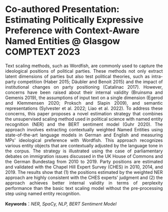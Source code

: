# Co-authored Presentation: Estimating Politically Expressive Preference with Context-Aware Named Entities @ Glasgow COMPTEXT 2023


<div style="text-align: justify">
Text scaling methods, such as Wordfish, are commonly used to capture the ideological positions of political parties. These methods not only extract latent dimensions of parties but also test political theories, such as intra-party competition (Haber 2015; Däubler and Benoit 2015) and the impact of institutional changes on party positioning (Catalinac 2017). However, concerns have been raised about their internal validity (Bruinsma and Gemenis 2019), the assumptions of input text on a single dimension (Egerod and Klemmensen 2020; Proksch and Slapin 2009), and semantic representations (Sylvester et al. 2022; Liao et al. 2022). To address these concerns, this paper proposes a novel estimation strategy that combines the unsupervised scaling method used in political science with named entity recognition (NER) and the BERT sentiment model (Guhr 2020). The approach involves extracting contextually weighted Named Entities using state-of-the-art language models in German and English and measuring MPs' ideological preference with Wordfish. This approach recognizes various entity objects that are contextually adjusted by the language tone in the corpus. The strategy is illustrated using the case of parliamentary debates on immigration issues discussed in the UK House of Commons and the German Bundestag from 2010 to 2019. Party positions are estimated and validated with the Chapel Hill Expert Survey (CHES) in 2010, 2014, and 2019. The results show that (1) the positions estimated by the weighted NER approach are highly consistent with the CHES experts' judgment and (2) the approach achieves better internal validity in terms of perplexity performance than the basic text scaling model without the pre-processing step using named entity recognition.

**Keywords**：*NER, SpaCy, NLP, BERT Sentiment Model* 


</div>

